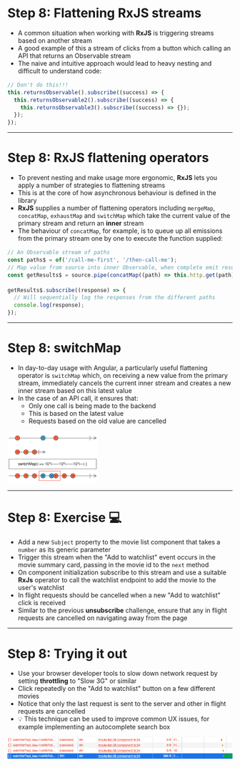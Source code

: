 # Step 8: Flattening RxJS streams

<div class="dense">

- A common situation when working with **RxJS** is triggering streams based on another stream
- A good example of this a stream of clicks from a button which calling an API that returns an Observable stream
- The naive and intuitive approach would lead to heavy nesting and difficult to understand code:

```typescript
// Don't do this!!!
this.returnsObservable().subscribe((success) => {
  this.returnsObservable2().subscribe((success) => {
    this.returnsObservable3().subscribe((success) => {});
  });
});
```

</div>

---

# Step 8: RxJS flattening operators

<div class="dense">

- To prevent nesting and make usage more ergonomic, **RxJS** lets you apply a number of strategies to flattening streams
- This is at the core of how asynchronous behaviour is defined in the library
- **RxJS** supplies a number of flattening operators including `mergeMap`, `concatMap`, `exhaustMap` and `switchMap` which take the current value of the primary stream and return an **inner** stream
- The behaviour of `concatMap`, for example, is to queue up all emissions from the primary stream one by one to execute the function supplied:

```typescript
// An Observable stream of paths
const paths$ = of('/call-me-first', '/then-call-me');
// Map value from source into inner Observable, when complete emit result and move to next
const getResults$ = source.pipe(concatMap((path) => this.http.get(path)));

getResults$.subscribe((response) => {
  // Will sequentially log the responses from the different paths
  console.log(response);
});
```

</div>

---

# Step 8: switchMap

<div class="dense">

- In day-to-day usage with Angular, a particularly useful flattening operator is `switchMap` which, on receiving a new value from the primary stream, immediately cancels the current inner stream and creates a new inner stream based on this latest value
- In the case of an API call, it ensures that:
  - Only one call is being made to the backend
  - This is based on the latest value
  - Requests based on the old value are cancelled

<img src="/images/switchmap-operator.png" alt="switchMap operator marble diagram" style="width: 40%; margin: 0 auto" />

</div>

---

# Step 8: Exercise 💻

<div class="dense">

- Add a new `Subject` property to the movie list component that takes a `number` as its generic parameter
- Trigger this stream when the "Add to watchlist" event occurs in the movie summary card, passing in the movie id to the `next` method
- On component initialization subscribe to this stream and use a suitable **RxJs** operator to call the watchlist endpoint to add the movie to the user's watchlist
- In flight requests should be cancelled when a new "Add to watchlist" click is received
- Similar to the previous **unsubscribe** challenge, ensure that any in flight requests are cancelled on navigating away from the page

</div>

---

# Step 8: Trying it out

<div class="dense">
 
- Use your browser developer tools to slow down network request by setting **throttling** to "Slow 3G" or similar 
- Click repeatedly on the "Add to watchlist" button on a few different movies
- Notice that only the last request is sent to the server and other in flight requests are cancelled
- 💡 This technique can be used to improve common UX issues, for example implementing an autocomplete search box
  
<img src="/images/cancelled-requests.png" alt="Cancelled requests due to RxJS switchMap" />

</div>
